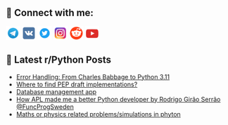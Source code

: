 ## 🔎 Connect with me:
[<img src="https://github.com/bullbesh/bullbesh/blob/main/images/Telegram.png" width="32" height="32" />](https://t.me/bullbesh)
[<img src="https://github.com/bullbesh/bullbesh/blob/main/images/VK.png" width="32" height="32" />](https://vk.com/bullbesh)
[<img src="https://github.com/bullbesh/bullbesh/blob/main/images/Twitter.png" width="32" height="32" />](https://twitter.com/bullbesh1)
[<img src="https://github.com/bullbesh/bullbesh/blob/main/images/Instagram.png" width="32" height="32" />](https://www.instagram.com/bullbesh)
[<img src="https://github.com/bullbesh/bullbesh/blob/main/images/Reddit.png" width="32" height="32" />](https://www.reddit.com/user/bullbesh)
[<img src="https://github.com/bullbesh/bullbesh/blob/main/images/YouTube.png" width="32" height="32" />](https://www.youtube.com/channel/UCtfjRs6uzgq5mfm8S06WTcg)

## 📕 Latest r/Python Posts
<!-- BLOG-POST-LIST:START -->
- [Error Handling: From Charles Babbage to Python 3.11](https://www.reddit.com/r/Python/comments/15t503x/error_handling_from_charles_babbage_to_python_311/)
- [Where to find PEP draft implementations?](https://www.reddit.com/r/Python/comments/15t4yuh/where_to_find_pep_draft_implementations/)
- [Database management app](https://www.reddit.com/r/Python/comments/15t3sxz/database_management_app/)
- [How APL made me a better Python developer by Rodrigo Girão Serrão @FuncProgSweden](https://www.reddit.com/r/Python/comments/15t05ka/how_apl_made_me_a_better_python_developer_by/)
- [Maths or physics related problems/simulations in phyton](https://www.reddit.com/r/Python/comments/15t0581/maths_or_physics_related_problemssimulations_in/)
<!-- BLOG-POST-LIST:END -->

